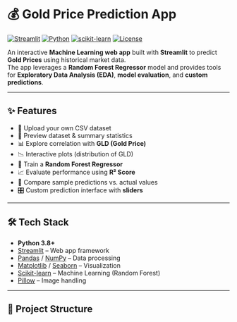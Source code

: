 # 💰 Gold Price Prediction App

[![Streamlit](https://img.shields.io/badge/Built%20with-Streamlit-FF4B4B?logo=streamlit&logoColor=white)](https://streamlit.io/)
[![Python](https://img.shields.io/badge/Python-3.8+-blue?logo=python)](https://www.python.org/)
[![scikit-learn](https://img.shields.io/badge/ML-scikit--learn-F7931E?logo=scikit-learn&logoColor=white)](https://scikit-learn.org/)
[![License](https://img.shields.io/badge/License-MIT-green.svg)](LICENSE)

An interactive **Machine Learning web app** built with **Streamlit** to predict **Gold Prices** using historical market data.  
The app leverages a **Random Forest Regressor** model and provides tools for **Exploratory Data Analysis (EDA)**, **model evaluation**, and **custom predictions**.

---

## ✨ Features
- 📂 Upload your own CSV dataset  
- 👀 Preview dataset & summary statistics  
- 📊 Explore correlation with **GLD (Gold Price)**  
- 📉 Interactive plots (distribution of GLD)  
- 🤖 Train a **Random Forest Regressor**  
- 📈 Evaluate performance using **R² Score**  
- 🔮 Compare sample predictions vs. actual values  
- 🎛️ Custom prediction interface with **sliders**  

---

## 🛠️ Tech Stack
- **Python 3.8+**
- [Streamlit](https://streamlit.io/) – Web app framework  
- [Pandas](https://pandas.pydata.org/) / [NumPy](https://numpy.org/) – Data processing  
- [Matplotlib](https://matplotlib.org/) / [Seaborn](https://seaborn.pydata.org/) – Visualization  
- [Scikit-learn](https://scikit-learn.org/) – Machine Learning (Random Forest)  
- [Pillow](https://python-pillow.org/) – Image handling  

---

## 📂 Project Structure
